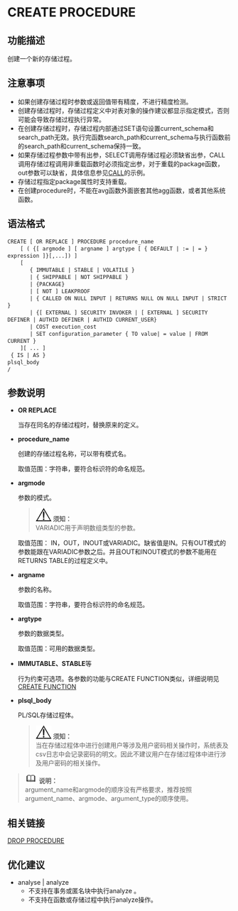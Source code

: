 # CREATE PROCEDURE<a name="ZH-CN_TOPIC_0242370574"></a>

## 功能描述<a name="zh-cn_topic_0237122110_zh-cn_topic_0059778640_s824c141a39964bd39575295aebb98d67"></a>

创建一个新的存储过程。

## 注意事项<a name="zh-cn_topic_0237122110_zh-cn_topic_0059778640_s8e31b13bfac744069adb47a99f52d6fe"></a>

-   如果创建存储过程时参数或返回值带有精度，不进行精度检测。
-   创建存储过程时，存储过程定义中对表对象的操作建议都显示指定模式，否则可能会导致存储过程执行异常。
-   在创建存储过程时，存储过程内部通过SET语句设置current\_schema和search\_path无效。执行完函数search\_path和current\_schema与执行函数前的search\_path和current\_schema保持一致。
-   如果存储过程参数中带有出参，SELECT调用存储过程必须缺省出参，CALL调用存储过程调用非重载函数时必须指定出参，对于重载的package函数，out参数可以缺省，具体信息参见[CALL](CALL.md)的示例。
-   存储过程指定package属性时支持重载。
-   在创建procedure时，不能在avg函数外面嵌套其他agg函数，或者其他系统函数。

## 语法格式<a name="zh-cn_topic_0237122110_zh-cn_topic_0059778640_sbee45c05d759429e9b8cb27ddd67bd30"></a>

```
CREATE [ OR REPLACE ] PROCEDURE procedure_name
    [ ( {[ argmode ] [ argname ] argtype [ { DEFAULT | := | = } expression ]}[,...]) ]
    [
       { IMMUTABLE | STABLE | VOLATILE }
       | { SHIPPABLE | NOT SHIPPABLE }
       | {PACKAGE}
       | [ NOT ] LEAKPROOF
       | { CALLED ON NULL INPUT | RETURNS NULL ON NULL INPUT | STRICT }
       | {[ EXTERNAL ] SECURITY INVOKER | [ EXTERNAL ] SECURITY DEFINER | AUTHID DEFINER | AUTHID CURRENT_USER}
       | COST execution_cost
       | SET configuration_parameter { TO value| = value | FROM CURRENT }
    ][ ... ]
 { IS | AS } 
plsql_body 
/
```

## 参数说明<a name="zh-cn_topic_0237122110_zh-cn_topic_0059778640_scd93d84d9e624b5e831d78d47a830ca4"></a>

-   **OR REPLACE**

    当存在同名的存储过程时，替换原来的定义。

-   **procedure\_name**

    创建的存储过程名称，可以带有模式名。

    取值范围：字符串，要符合标识符的命名规范。

-   **argmode**

    参数的模式。

    >![](public_sys-resources/icon-notice.gif) **须知：**   
    >VARIADIC用于声明数组类型的参数。  

    取值范围： IN，OUT，INOUT或VARIADIC。缺省值是IN。只有OUT模式的参数能跟在VARIADIC参数之后。并且OUT和INOUT模式的参数不能用在RETURNS TABLE的过程定义中。

-   **argname**

    参数的名称。

    取值范围：字符串，要符合标识符的命名规范。

-   **argtype**

    参数的数据类型。

    取值范围：可用的数据类型。

-   **IMMUTABLE、STABLE**等

    行为约束可选项。各参数的功能与CREATE FUNCTION类似，详细说明见[CREATE FUNCTION](CREATE-FUNCTION.md)

-   **plsql\_body**

    PL/SQL存储过程体。

    >![](public_sys-resources/icon-notice.gif) **须知：**   
    >当在存储过程体中进行创建用户等涉及用户密码相关操作时，系统表及csv日志中会记录密码的明文。因此不建议用户在存储过程体中进行涉及用户密码的相关操作。  


>![](public_sys-resources/icon-note.gif) **说明：**   
>argument\_name和argmode的顺序没有严格要求，推荐按照argument\_name、argmode、argument\_type的顺序使用。  

## 相关链接<a name="zh-cn_topic_0237122110_zh-cn_topic_0059778640_sfe39b39f278f4933914a438f40c63954"></a>

[DROP PROCEDURE](DROP-PROCEDURE.md)

## 优化建议<a name="zh-cn_topic_0237122110_zh-cn_topic_0059778640_section60380346161036"></a>

-   analyse | analyze
    -   不支持在事务或匿名块中执行analyze 。
    -   不支持在函数或存储过程中执行analyze操作。


